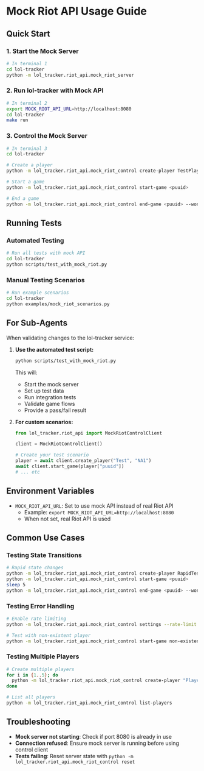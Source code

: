 # Mock Riot API Usage Guide

## Quick Start

### 1. Start the Mock Server

```bash
# In terminal 1
cd lol-tracker
python -m lol_tracker.riot_api.mock_riot_server
```

### 2. Run lol-tracker with Mock API

```bash
# In terminal 2
export MOCK_RIOT_API_URL=http://localhost:8080
cd lol-tracker
make run
```

### 3. Control the Mock Server

```bash
# In terminal 3
cd lol-tracker

# Create a player
python -m lol_tracker.riot_api.mock_riot_control create-player TestPlayer NA1

# Start a game
python -m lol_tracker.riot_api.mock_riot_control start-game <puuid>

# End a game
python -m lol_tracker.riot_api.mock_riot_control end-game <puuid> --won
```

## Running Tests

### Automated Testing
```bash
# Run all tests with mock API
cd lol-tracker
python scripts/test_with_mock_riot.py
```

### Manual Testing Scenarios
```bash
# Run example scenarios
cd lol-tracker
python examples/mock_riot_scenarios.py
```

## For Sub-Agents

When validating changes to the lol-tracker service:

1. **Use the automated test script:**
   ```bash
   python scripts/test_with_mock_riot.py
   ```
   This will:
   - Start the mock server
   - Set up test data
   - Run integration tests
   - Validate game flows
   - Provide a pass/fail result

2. **For custom scenarios:**
   ```python
   from lol_tracker.riot_api import MockRiotControlClient
   
   client = MockRiotControlClient()
   
   # Create your test scenario
   player = await client.create_player("Test", "NA1")
   await client.start_game(player["puuid"])
   # ... etc
   ```

## Environment Variables

- `MOCK_RIOT_API_URL`: Set to use mock API instead of real Riot API
  - Example: `export MOCK_RIOT_API_URL=http://localhost:8080`
  - When not set, real Riot API is used

## Common Use Cases

### Testing State Transitions
```bash
# Rapid state changes
python -m lol_tracker.riot_api.mock_riot_control create-player RapidTest NA1
python -m lol_tracker.riot_api.mock_riot_control start-game <puuid>
sleep 5
python -m lol_tracker.riot_api.mock_riot_control end-game <puuid> --won
```

### Testing Error Handling
```bash
# Enable rate limiting
python -m lol_tracker.riot_api.mock_riot_control settings --rate-limit

# Test with non-existent player
python -m lol_tracker.riot_api.mock_riot_control start-game non-existent-puuid
```

### Testing Multiple Players
```bash
# Create multiple players
for i in {1..5}; do
  python -m lol_tracker.riot_api.mock_riot_control create-player "Player$i" NA1
done

# List all players
python -m lol_tracker.riot_api.mock_riot_control list-players
```

## Troubleshooting

- **Mock server not starting**: Check if port 8080 is already in use
- **Connection refused**: Ensure mock server is running before using control client
- **Tests failing**: Reset server state with `python -m lol_tracker.riot_api.mock_riot_control reset`